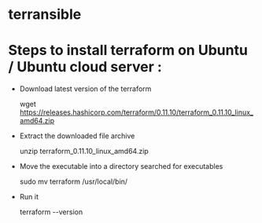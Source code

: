 # terransible

# Steps to install terraform on Ubuntu / Ubuntu cloud server :

- Download latest version of the terraform

    wget https://releases.hashicorp.com/terraform/0.11.10/terraform_0.11.10_linux_amd64.zip

- Extract the downloaded file archive

    unzip terraform_0.11.10_linux_amd64.zip
- Move the executable into a directory searched for executables

    sudo mv terraform /usr/local/bin/
- Run it

    terraform --version 

